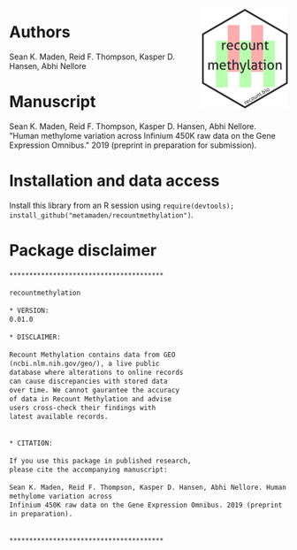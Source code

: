 
[<img style="float: right;" src = "inst/figures/remeth_hexsticker.png" height="180"/>](https://recount.bio/data)
# Authors

Sean K. Maden, Reid F. Thompson, Kasper D. Hansen, Abhi Nellore

# Manuscript
Sean K. Maden, Reid F. Thompson, Kasper D. Hansen, Abhi Nellore. "Human methylome variation across
 Infinium 450K raw data on the Gene Expression Omnibus." 2019 (preprint in preparation for submission).

# Installation and data access

Install this library from an R session using 
`require(devtools); install_github("metamaden/recountmethylation")`.

# Package disclaimer

```
***************************************

recountmethylation

* VERSION:
0.01.0

* DISCLAIMER:

Recount Methylation contains data from GEO 
(ncbi.nlm.nih.gov/geo/), a live public 
database where alterations to online records 
can cause discrepancies with stored data 
over time. We cannot gaurantee the accuracy 
of data in Recount Methylation and advise 
users cross-check their findings with 
latest available records.


* CITATION:

If you use this package in published research, 
please cite the accompanying manuscript:

Sean K. Maden, Reid F. Thompson, Kasper D. Hansen, Abhi Nellore. Human methylome variation across
Infinium 450K raw data on the Gene Expression Omnibus. 2019 (preprint in preparation).


***************************************
```
